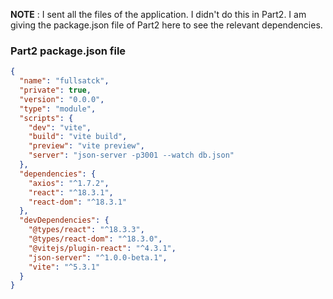**NOTE** : I sent all the files of the application. I didn't do this in Part2. I am giving the package.json file of Part2 here to see the relevant dependencies.


### Part2 package.json file

```json
{
  "name": "fullsatck",
  "private": true,
  "version": "0.0.0",
  "type": "module",
  "scripts": {
    "dev": "vite",
    "build": "vite build",
    "preview": "vite preview",
    "server": "json-server -p3001 --watch db.json"
  },
  "dependencies": {
    "axios": "^1.7.2",
    "react": "^18.3.1",
    "react-dom": "^18.3.1"
  },
  "devDependencies": {
    "@types/react": "^18.3.3",
    "@types/react-dom": "^18.3.0",
    "@vitejs/plugin-react": "^4.3.1",
    "json-server": "^1.0.0-beta.1",
    "vite": "^5.3.1"
  }
}
```